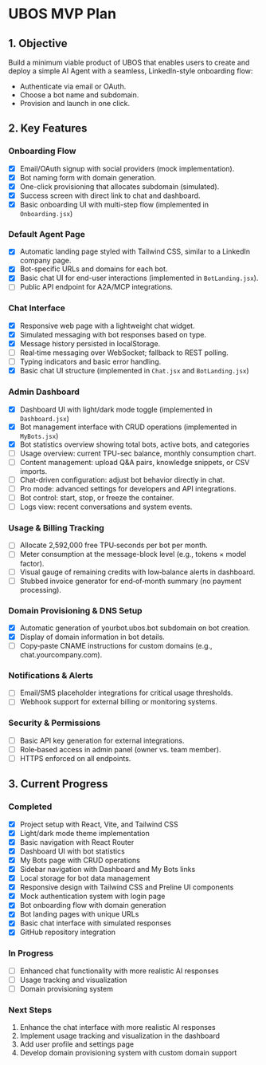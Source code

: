 # UBOS MVP Plan

## 1. Objective

Build a minimum viable product of UBOS that enables users to create and deploy a simple AI Agent with a seamless, LinkedIn-style onboarding flow:

- Authenticate via email or OAuth.
- Choose a bot name and subdomain.
- Provision and launch in one click.

## 2. Key Features

### Onboarding Flow

- [x] Email/OAuth signup with social providers (mock implementation).
- [x] Bot naming form with domain generation.
- [x] One-click provisioning that allocates subdomain (simulated).
- [x] Success screen with direct link to chat and dashboard.
- [x] Basic onboarding UI with multi-step flow (implemented in `Onboarding.jsx`)

### Default Agent Page

- [x] Automatic landing page styled with Tailwind CSS, similar to a LinkedIn company page.
- [x] Bot-specific URLs and domains for each bot.
- [x] Basic chat UI for end-user interactions (implemented in `BotLanding.jsx`).
- [ ] Public API endpoint for A2A/MCP integrations.

### Chat Interface

- [x] Responsive web page with a lightweight chat widget.
- [x] Simulated messaging with bot responses based on type.
- [x] Message history persisted in localStorage.
- [ ] Real‑time messaging over WebSocket; fallback to REST polling.
- [ ] Typing indicators and basic error handling.
- [x] Basic chat UI structure (implemented in `Chat.jsx` and `BotLanding.jsx`)

### Admin Dashboard

- [x] Dashboard UI with light/dark mode toggle (implemented in `Dashboard.jsx`)
- [x] Bot management interface with CRUD operations (implemented in `MyBots.jsx`)
- [x] Bot statistics overview showing total bots, active bots, and categories
- [ ] Usage overview: current TPU-sec balance, monthly consumption chart.
- [ ] Content management: upload Q&A pairs, knowledge snippets, or CSV imports.
- [ ] Chat-driven configuration: adjust bot behavior directly in chat.
- [ ] Pro mode: advanced settings for developers and API integrations.
- [ ] Bot control: start, stop, or freeze the container.
- [ ] Logs view: recent conversations and system events.

### Usage & Billing Tracking

- [ ] Allocate 2,592,000 free TPU‑seconds per bot per month.
- [ ] Meter consumption at the message-block level (e.g., tokens × model factor).
- [ ] Visual gauge of remaining credits with low‑balance alerts in dashboard.
- [ ] Stubbed invoice generator for end‑of‑month summary (no payment processing).

### Domain Provisioning & DNS Setup

- [x] Automatic generation of yourbot.ubos.bot subdomain on bot creation.
- [x] Display of domain information in bot details.
- [ ] Copy‑paste CNAME instructions for custom domains (e.g., chat.yourcompany.com).

### Notifications & Alerts

- [ ] Email/SMS placeholder integrations for critical usage thresholds.
- [ ] Webhook support for external billing or monitoring systems.

### Security & Permissions

- [ ] Basic API key generation for external integrations.
- [ ] Role‑based access in admin panel (owner vs. team member).
- [ ] HTTPS enforced on all endpoints.

## 3. Current Progress

### Completed
- [x] Project setup with React, Vite, and Tailwind CSS
- [x] Light/dark mode theme implementation
- [x] Basic navigation with React Router
- [x] Dashboard UI with bot statistics
- [x] My Bots page with CRUD operations
- [x] Sidebar navigation with Dashboard and My Bots links
- [x] Local storage for bot data management
- [x] Responsive design with Tailwind CSS and Preline UI components
- [x] Mock authentication system with login page
- [x] Bot onboarding flow with domain generation
- [x] Bot landing pages with unique URLs
- [x] Basic chat interface with simulated responses
- [x] GitHub repository integration

### In Progress
- [ ] Enhanced chat functionality with more realistic AI responses
- [ ] Usage tracking and visualization
- [ ] Domain provisioning system

### Next Steps
1. Enhance the chat interface with more realistic AI responses
2. Implement usage tracking and visualization in the dashboard
3. Add user profile and settings page
4. Develop domain provisioning system with custom domain support